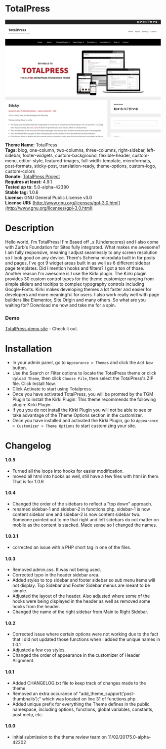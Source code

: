 # TotalPress #

[![TotalPress Screenshot](https://raw.githubusercontent.com/ThemeAwesome/TotalPress/master/screenshot.png)](https://themeawesome.com/themes/totalpress)

**Theme Name:** TotalPress<br />
**Tags:** blog, one-column, two-columns, three-columns, right-sidebar, left-sidebar, footer-widgets, custom-background, flexible-header, custom-menu, editor-style, featured-images, full-width-template, microformats, post-formats, sticky-post, translation-ready, theme-options, custom-logo, custom-colors<br />
**Donate:** [TotalPress Project](https://www.paypal.me/themeawesome)<br />
**Requires at least:** 4.9.1<br />
**Tested up to:** 5.0-alpha-42380<br />
**Stable tag:** 1.0.6<br />
**License:** GNU General Public License v3.0<br />
**License URI:** [http://www.gnu.org/licenses/gpl-3.0.html](http://www.gnu.org/licenses/gpl-3.0.html)<br />

Description
===
Hello world, I'm TotalPress! I'm Based off _s (Underscores) and I also come with Zurb's Foundation for Sites fully integrated. What makes me awesome? I am fully responsive, meaning I adjust seamlessly to any screen resolution so I look good on any device. There's Schema microdata built in for posts and pages, I've got 9 widget areas built in as well as 6 different sidebar page templates. Did I mention hooks and filters? I got a ton of those. Another reason I'm awesome is I use the Kirki plugin. The Kirki plugin provides 30 custom control types for the theme customizer ranging from simple sliders and tooltips to complex typography controls including Google-Fonts. Kirki makes developing themes a lot faster and easier for developers and more meaningful for users. I also work really well with page builders like Elementor, Site Origin and many others. So what are you waiting for? Download me now and take me for a spin.

### Demo ###

[TotalPress demo site](https://themeawesome.com/themes/totalpress/) - Check it out.

Installation
===
* In your admin panel, go to `Appearance > Themes` and click the `Add New` button.
* Use the Search or Filter options to locate the TotalPress theme or click `Upload Theme`, then click `Choose File`, then select the TotalPress's ZIP file. Click Install Now.
* Click Activate to start using Totalpress.
* Once you have activated TotalPress, you will be promted by the TGM Plugin to install the Kirki Plugin: This theme recommends the following plugin: Kirki Plugin.
* If you you do not install the Kirki Plugin you will not be able to see or take advantage of the Theme Options section in the customizer.
* Once you have installed and activated the Kirki Plugin, go to `Appearance > Customizer > Theme Options` to start customizing your site.


Changelog
===

#### 1.0.5 ####

* Turned all the loops into hooks for easier modification.
* moved all html into hooks as well, still have a few files with html in them. That is for 1.0.6


#### 1.0.4 ####

* Changed the order of the sidebars to reflect a "top down" approach.
* renamed sidebar-1 and sidebar-2 in functions.php, sidebar-1 is now content sidebar one and sidebar-2 is now content sidebar two. Someone pointed out to me that right and left sidebars do not matter on mobile as the content is stacked. Made sense so I changed the names.

#### 1.0.3.1 ####

* corrected an issue with a PHP short tag in one of the files.

#### 1.0.3 ####

* Removed admin.css. It was not being used.
* Corrected typo in the header sidebar area.
* Added styles to top sidebar and footer sidebar so sub menu items will not display. Top Sidebar and Footer Sidebar menus are meant to be simple.
* Adjusted the layout of the header. Also adjusted where some of the hooks were being displayed in the header as well as removed some hooks from the header.
* Changed the name of the right sidebar from Main to Right Sidebar.

#### 1.0.2 ####

* Corrected issue where certain options were not working due to the fact that i did not updated those functions when i added the unique names in 1.0.1
* Adjusted a few css styles.
* Changed the order of appearance in the customizer of Header Alignment.

#### 1.0.1 ####

* Added CHANGELOG.txt file to keep track of changes made to the theme.
* Removed an extra occurance of "add_theme_support('post-thumbnails');" which was located on line 31 of functions.php
* Added unique prefix for everything the Theme defines in the public namespace, including options, functions, global variables, constants, post meta, etc.

#### 1.0.0 ####

* initial submission to the theme review team on 11/02/20175.0-alpha-42202